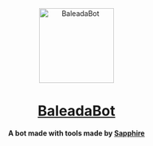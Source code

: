 <div align="center">

<img height="150" src="https://www.hondurastips.hn/wp-content/uploads/2018/05/baleada-dnc.gif" alt="BaleadaBot">

# [BaleadaBot]

**A bot made with tools made by [Sapphire]**

</div>

[baleadabot]: https://discord.com/oauth2/authorize?client_id=639672609222426628&permissions=8&scope=bot%20applications.commands
[sapphire]: https://github.com/sapphiredev/

